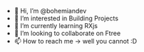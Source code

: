 - 👋 Hi, I’m @bohemiandev
- 👀 I’m interested in Building Projects
- 🌱 I’m currently learning RXjs
- 💞️ I’m looking to collaborate on Ftree
- 📫 How to reach me -> well you cannot :D 
<!---
bohemiandev/bohemiandev is a ✨ special ✨ repository because its `README.md` (this file) appears on your GitHub profile.
You can click the Preview link to take a look at your changes.
--->
